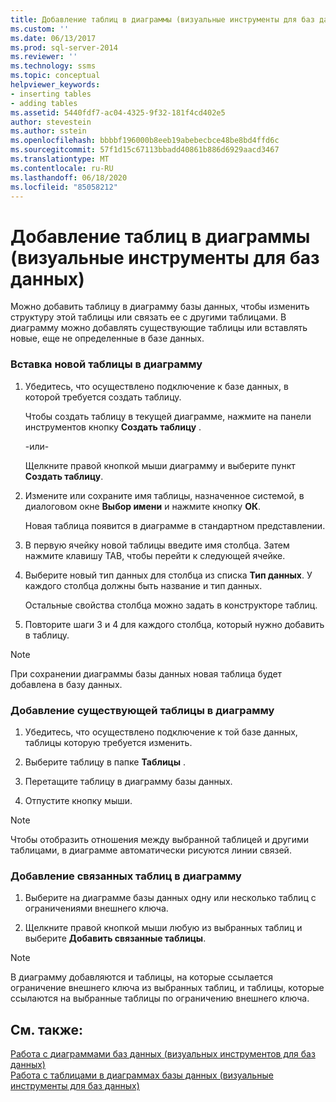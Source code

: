 ```yaml
---
title: Добавление таблиц в диаграммы (визуальные инструменты для баз данных) | Документация Майкрософт
ms.custom: ''
ms.date: 06/13/2017
ms.prod: sql-server-2014
ms.reviewer: ''
ms.technology: ssms
ms.topic: conceptual
helpviewer_keywords:
- inserting tables
- adding tables
ms.assetid: 5440fdf7-ac04-4325-9f32-181f4cd402e5
author: stevestein
ms.author: sstein
ms.openlocfilehash: bbbbf196000b8eeb19abebecbce48be8bd4ffd6c
ms.sourcegitcommit: 57f1d15c67113bbadd40861b886d6929aacd3467
ms.translationtype: MT
ms.contentlocale: ru-RU
ms.lasthandoff: 06/18/2020
ms.locfileid: "85058212"
---
```

# <a name="add-tables-to-diagrams-visual-database-tools"></a>Добавление таблиц в диаграммы (визуальные инструменты для баз данных)
  Можно добавить таблицу в диаграмму базы данных, чтобы изменить структуру этой таблицы или связать ее с другими таблицами. В диаграмму можно добавлять существующие таблицы или вставлять новые, еще не определенные в базе данных.  
  
### <a name="to-insert-a-new-table-into-a-diagram"></a>Вставка новой таблицы в диаграмму  
  
1.  Убедитесь, что осуществлено подключение к базе данных, в которой требуется создать таблицу.  
  
     Чтобы создать таблицу в текущей диаграмме, нажмите на панели инструментов кнопку **Создать таблицу** .  
  
     -или-  
  
     Щелкните правой кнопкой мыши диаграмму и выберите пункт **Создать таблицу**.  
  
2.  Измените или сохраните имя таблицы, назначенное системой, в диалоговом окне **Выбор имени** и нажмите кнопку **ОК**.  
  
     Новая таблица появится в диаграмме в стандартном представлении.  
  
3.  В первую ячейку новой таблицы введите имя столбца. Затем нажмите клавишу TAB, чтобы перейти к следующей ячейке.  
  
4.  Выберите новый тип данных для столбца из списка **Тип данных**. У каждого столбца должны быть название и тип данных.  
  
     Остальные свойства столбца можно задать в конструкторе таблиц.  
  
5.  Повторите шаги 3 и 4 для каждого столбца, который нужно добавить в таблицу.  
  
> [!NOTE]  
>  При сохранении диаграммы базы данных новая таблица будет добавлена в базу данных.  
  
### <a name="to-add-an-existing-table-to-a-diagram"></a>Добавление существующей таблицы в диаграмму  
  
1.  Убедитесь, что осуществлено подключение к той базе данных, таблицы которую требуется изменить.  
  
2.  Выберите таблицу в папке **Таблицы** .  
  
3.  Перетащите таблицу в диаграмму базы данных.  
  
4.  Отпустите кнопку мыши.  
  
> [!NOTE]  
>  Чтобы отобразить отношения между выбранной таблицей и другими таблицами, в диаграмме автоматически рисуются линии связей.  
  
### <a name="to-add-related-tables-to-a-diagram"></a>Добавление связанных таблиц в диаграмму  
  
1.  Выберите на диаграмме базы данных одну или несколько таблиц с ограничениями внешнего ключа.  
  
2.  Щелкните правой кнопкой мыши любую из выбранных таблиц и выберите **Добавить связанные таблицы**.  
  
> [!NOTE]  
>  В диаграмму добавляются и таблицы, на которые ссылается ограничение внешнего ключа из выбранных таблиц, и таблицы, которые ссылаются на выбранные таблицы по ограничению внешнего ключа.  
  
## <a name="see-also"></a>См. также:  
 [Работа с диаграммами баз данных &#40;визуальных инструментов для баз данных&#41;](visual-database-tools.md)   
 [Работа с таблицами в диаграммах базы данных (визуальные инструменты для баз данных)](work-with-tables-in-database-diagram-visual-database-tools.md)  
  
  
